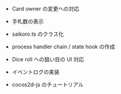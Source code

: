 * Card owner の変更への対応
* 手札数の表示
* saikoro.ts のクラス化

* process handler chain / state hook の作成
* Dice roll への狙い目の UI 対応
* イベントログの実装

* cocos2d-js のチュートリアル
